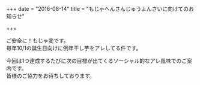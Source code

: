 +++
date = "2016-08-14"
title = "もじゃへんさんじゅうよんさいに向けてのお知らせ"

+++

ご安全に！もじゃ変です。  
毎年10/1の誕生日向けに例年干し芋をアレしてる件です。

今回は1つ達成するたびに次の目標が出てくるソーシャル的なアレ風味でのご案内です。  
皆様のご協力をお待ちしております。

<div id="content"></div>

<link rel="stylesheet" href="https://maxcdn.bootstrapcdn.com/bootstrap/3.3.7/css/bootstrap.min.css" integrity="sha384-BVYiiSIFeK1dGmJRAkycuHAHRg32OmUcww7on3RYdg4Va+PmSTsz/K68vbdEjh4u" crossorigin="anonymous">
<link rel="stylesheet" href="/css/0042.css">

<script src="https://cdnjs.cloudflare.com/ajax/libs/react/15.2.1/react.js"></script>
<script src="https://cdnjs.cloudflare.com/ajax/libs/react/15.2.1/react-dom.js"></script>
<script src="https://cdnjs.cloudflare.com/ajax/libs/jquery/2.2.0/jquery.min.js"></script>
<script src="https://use.fontawesome.com/7981f5cd7d.js"></script>
<script src="/js/0042.js"></script>
